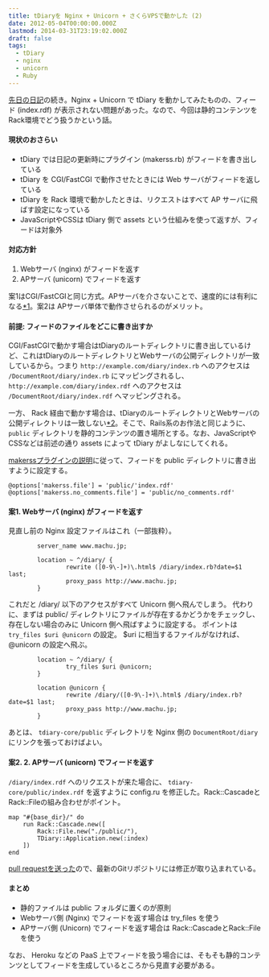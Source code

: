 ```yaml
---
title: tDiaryを Nginx + Unicorn + さくらVPSで動かした (2)
date: 2012-05-04T00:00:00.000Z
lastmod: 2014-03-31T23:19:02.000Z
draft: false
tags:
  - tDiary
  - nginx
  - unicorn
  - Ruby
---
```


[先日の日記](/posts/20120503/p01)の続き。Nginx + Unicorn で tDiary を動かしてみたものの、フィード (index.rdf) が表示されない問題があった。なので、今回は静的コンテンツをRack環境でどう扱うかという話。

#### 現状のおさらい

- tDiary では日記の更新時にプラグイン (makerss.rb) がフィードを書き出している
- tDiary を CGI/FastCGI で動作させたときには Web サーバがフィードを返している
- tDiary を Rack 環境で動かしたときは、リクエストはすべて AP サーバに飛ばす設定になっている
- JavaScriptやCSSは tDiary 側で assets という仕組みを使って返すが、フィードは対象外

#### 対応方針

1. Webサーバ (nginx) がフィードを返す
2. APサーバ (unicorn) でフィードを返す

案1はCGI/FastCGIと同じ方式。APサーバを介さないことで、速度的には有利になる[\*1](# "とはいえ、全体のアクセスに対するフィードの割合は少ないので、トータルの性能面ではそれほど変わらないかも")。案2は APサーバ単体で動作させられるのがメリット。

#### 前提: フィードのファイルをどこに書き出すか

CGI/FastCGIで動かす場合はtDiaryのルートディレクトリに書き出しているけど、これはtDiaryのルートディレクトリとWebサーバの公開ディレクトリが一致しているから。つまり `http://example.com/diary/index.rb` へのアクセスは `/DocumentRoot/diary/index.rb` にマッピングされるし、 `http://example.com/diary/index.rdf` へのアクセスは `/DocumentRoot/diary/index.rdf` へマッピングされる。

一方、 Rack 経由で動かす場合は、tDiaryのルートディレクトリとWebサーバの公開ディレクトリは一致しない[\*2](# "一致するように設定してもいいけど、Webサーバ側の設定が面倒なのでやめた方が良い")。そこで、Rails系のお作法と同じように、 `public` ディレクトリを静的コンテンツの置き場所とする。なお、JavaScriptやCSSなどは前述の通り assets によって tDiary がよしなにしてくれる。

[makerssプラグインの説明](http://docs.tdiary.org/ja/?makerss.rb)に従って、フィードを public ディレクトリに書き出すように設定する。

```
@options['makerss.file'] = 'public/'index.rdf'
@options['makerss.no_comments.file'] = 'public/no_comments.rdf'
```

#### 案1. Webサーバ (nginx) がフィードを返す

見直し前の Nginx 設定ファイルはこれ（一部抜粋）。

```
        server_name www.machu.jp;

        location ~ ^/diary/ {
                rewrite ([0-9\-]+)\.html$ /diary/index.rb?date=$1 last;
                proxy_pass http://www.machu.jp;
        }
```

これだと /diary/ 以下のアクセスがすべて Unicorn 側へ飛んでしまう。 代わりに、まずは public/ ディレクトリにファイルが存在するかどうかをチェックし、存在しない場合のみに Unicorn 側へ飛ばすように設定する。 ポイントは `try_files $uri @unicorn` の設定。 $uri に相当するファイルがなければ、 @unicorn の設定へ飛ぶ。

```
        location ~ ^/diary/ {
                try_files $uri @unicorn;
        }

        location @unicorn {
                rewrite /diary/([0-9\-]+)\.html$ /diary/index.rb?date=$1 last;
                proxy_pass http://www.machu.jp;
        }
```

あとは、 `tdiary-core/public` ディレクトリを Nginx 側の `DocumentRoot/diary` にリンクを張っておけばよい。

#### 案2. 2. APサーバ (unicorn) でフィードを返す

`/diary/index.rdf` へのリクエストが来た場合に、 `tdiary-core/public/index.rdf` を返すように config.ru を修正した。Rack::CascadeとRack::Fileの組み合わせがポイント。

```
map "#{base_dir}/" do
	run Rack::Cascade.new([
		Rack::File.new("./public/"),
		TDiary::Application.new(:index)
	])
end
```

[pull requestを送った](https://github.com/tdiary/tdiary-core/pull/160)ので、最新のGitリポジトリには修正が取り込まれている。

#### まとめ

- 静的ファイルは public フォルダに置くのが原則
- Webサーバ側 (Nginx) でフィードを返す場合は try_files を使う
- APサーバ側 (Unicorn) でフィードを返す場合は Rack::CascadeとRack::Fileを使う

なお、 Heroku などの PaaS 上でフィードを扱う場合には、そもそも静的コンテンツとしてフィードを生成しているところから見直す必要がある。
